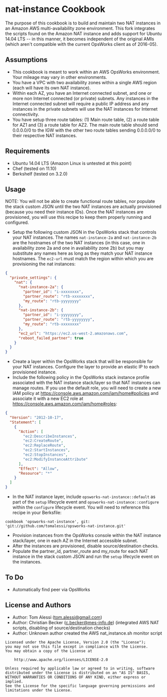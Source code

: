 # nat-instance Cookbook

The purpose of this cookbook is to build and maintain two NAT instances in an Amazon AWS multi-availability zone environment.
This fork integrates the scripts found on the Amazon NAT instance and adds support for Ubuntu 14.04 LTS -- in this manner, it becomes independent of the original AMIs (which aren't compatible with the current OpsWorks client as of 2016-05).

## Assumptions

- This cookbook is meant to work within an AWS OpsWorks environment.  Your mileage may vary in other environments.
- You have a VPC with two availability zones within a single AWS region (each will have its own NAT instance).
- Within each AZ, you have an Internet connected subnet, and one or more non Internet connected (or private) subnets.  Any instances in the Internet connected subnet will require a public IP address and any instances in the private subnets will use the NAT instances for Internet connectivity.
- You have setup three route tables: (1) Main route table, (2) a route table for AZ1 and (3) a route table for AZ2.  The main route table should send 0.0.0.0/0 to the IGW with the other two route tables sending 0.0.0.0/0 to their respective NAT instances.


## Requirements

- Ubuntu 14.04 LTS (Amazon Linux is untested at this point)
- Chef (tested on 11.10)
- Berkshelf (tested on 3.2.0)


## Usage

NOTE: You will not be able to create functional route tables, nor populate the stack custom JSON until the two NAT instances are actually provisioned (because you need their instance IDs).  Once the NAT instances are provisioned, you will use this recipe to keep them properly running and configured.

- Setup the following custom JSON in the OpsWorks stack that controls your NAT instances.  The names `nat-instance-2a` and `nat-instance-2b` are the hostnames of the two NAT instances (in this case, one in availability zone 2a and one in availability zone 2b) but you may substitute any names here as long as they match your NAT instance hostnames.  The `ec2-url` must match the region within which you are provisioning the nat instances:
```json
{
  "private_settings": {
    "nat": {
      "nat-instance-2a": {
        "partner_id": "i-xxxxxxxx",
        "partner_route": "rtb-xxxxxxxx",
        "my_route": "rtb-yyyyyyyy"
      },
      "nat-instance-2b": {
        "partner_id": "i-yyyyyyyy",
        "partner_route": "rtb-yyyyyyyy",
        "my_route": "rtb-xxxxxxxx"
      },
      "ec2_url": "https://ec2.us-west-2.amazonaws.com",
      "reboot_failed_partner": true
    }
  }
}
```
- Create a layer within the OpsWorks stack that will be responsible for your NAT instances.  Configure the layer to provide an elastic IP to each provisioned instance.
- Include the following policy in the OpsWorks stack instance profile associated with the NAT instance stack/layer so that NAT instances can manage routes. If you use the default role, you will need to create a new IAM policy at https://console.aws.amazon.com/iam/home#policies and associate it with a new EC2 role at https://console.aws.amazon.com/iam/home#roles:
```json
{
  "Version": "2012-10-17",
  "Statement": [
    {
      "Action": [
        "ec2:DescribeInstances",
        "ec2:CreateRoute",
        "ec2:ReplaceRoute",
        "ec2:StartInstances",
        "ec2:StopInstances",
        "ec2:ModifyInstanceAttribute"
      ],
      "Effect": "Allow",
      "Resource": "*"
    }
  ]
}
```
- In the NAT instance layer, include `opsworks-nat-instance::default` as part of the `setup` lifecycle event and `opsworks-nat-instance::configure` within the `configure` lifecycle event. You will need to reference this recipe in your Berksfile:
```text
cookbook 'opsworks-nat-instance', git: 'git://github.com/tomalessi/opsworks-nat-instance.git'
```
- Provision instances from the OpsWorks console within the NAT instance stack/layer, one in each AZ in the Internet accessible subnet.
- After the instances are provisioned, disable source/destination checks.
- Populate the partner_id, partner_route and my_route for each NAT instance in the stack custom JSON and run the `setup` lifecycle event on the instances.


## To Do

- Automatically find peer via OpsWorks


## License and Authors

- Author: Tom Alessi (tom.alessi@gmail.com)
- Author: Christian Becker (c.becker@mes-info.de) (integrated AWS NAT scripts, disabling of source/destination checks)
- Author: Unknown author created the AWS nat_instance.sh monitor script

```text
Licensed under the Apache License, Version 2.0 (the "License");
you may not use this file except in compliance with the License.
You may obtain a copy of the License at

    http://www.apache.org/licenses/LICENSE-2.0

Unless required by applicable law or agreed to in writing, software
distributed under the License is distributed on an "AS IS" BASIS,
WITHOUT WARRANTIES OR CONDITIONS OF ANY KIND, either express or implied.
See the License for the specific language governing permissions and
limitations under the License.
```
